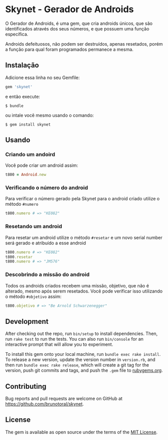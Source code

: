# Skynet - Gerador de Androids

O Gerador de Androids, é uma gem, que cria androids únicos, que são identificados através dos seus números, e que possuem uma função específica.

Androids defeituosos, não podem ser destruídos, apenas resetados, porém a função para qual foram programados permanece a mesma.

## Instalação

Adicione essa linha no seu Gemfile:

```ruby
gem 'skynet'
```

e então execute:

    $ bundle

ou intale você mesmo usando o comando:

    $ gem install skynet

## Usando

### Criando um andoird
Você pode criar um android assim:

```ruby
t800 = Android.new
```
### Verificando o número do android
Para verificar o número gerado pela Skynet para o android criado utilize o método `#numero`

```ruby
t800.numero # => "KE082"
```

### Resetando um android
Para resetar um android utilize o método `#resetar` e um novo serial number será gerado e atribuído a esse android

```ruby
t800.numero # => "KE082"
t800.resetar
t800.numero # => "JM576"
```

### Descobrindo a missão do android
Todos os androids criados recebem uma missão, objetivo, que não é alterado, mesmo após serem resetados.
Você pode verificar isso utilizando o método `#objetivo` assim:

```ruby
t800.objetivo # => "Be Arnold Schwarzenegger"
```

## Development

After checking out the repo, run `bin/setup` to install dependencies. Then, run `rake test` to run the tests. You can also run `bin/console` for an interactive prompt that will allow you to experiment.

To install this gem onto your local machine, run `bundle exec rake install`. To release a new version, update the version number in `version.rb`, and then run `bundle exec rake release`, which will create a git tag for the version, push git commits and tags, and push the `.gem` file to [rubygems.org](https://rubygems.org).

## Contributing

Bug reports and pull requests are welcome on GitHub at https://github.com/brunotoral/skynet.

## License

The gem is available as open source under the terms of the [MIT License](https://opensource.org/licenses/MIT).
